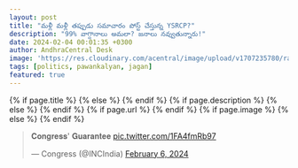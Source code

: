 ```yaml
---
layout: post
title: "మళ్లీ మళ్లీ తప్పుడు సమాచారం పోస్ట్ చేస్తున్న YSRCP?"
description: "99% వాగ్దానాలు అమలా? జనాలు నవ్వుతున్నారు!"
date: 2024-02-04 00:01:35 +0300
author: AndhraCentral Desk
image: 'https://res.cloudinary.com/acentral/image/upload/v1707235780/rahulgandhi_zqlecl.jpg'
tags: [politics, pawankalyan, jagan]
featured: true
---
```


<meta content="{{ site.title }}" property="og:site_name">
{% if page.title %}
  <meta content="{{ page.title }}" property="og:title">
{% else %}
  <meta content="{{ site.title }}" property="og:title">
{% endif %}
{% if page.description %}
  <meta content="{{ page.description }}" property="og:description">
{% else %}
  <meta content="{{ site.description }}" property="og:description">
{% endif %}
{% if page.url %}
  <meta content="{{ site.url }}{{ page.url }}" property="og:url">
{% endif %}
{% if page.image %}
  <meta content="https://res.cloudinary.com/acentral/image/upload/v1707235780/rahulgandhi_zqlecl.jpg" property="og:image">
{% else %}
  <meta content="{{ site.url }}/images/og.png" property="og:image">
{% endif %}



<blockquote class="twitter-tweet"><p lang="en" dir="ltr">𝐂𝐨𝐧𝐠𝐫𝐞𝐬𝐬&#39; 𝐆𝐮𝐚𝐫𝐚𝐧𝐭𝐞𝐞 <a href="https://t.co/1FA4fmRb97">pic.twitter.com/1FA4fmRb97</a></p>&mdash; Congress (@INCIndia) <a href="https://twitter.com/INCIndia/status/1754825612768764359?ref_src=twsrc%5Etfw">February 6, 2024</a></blockquote> <script async src="https://platform.twitter.com/widgets.js" charset="utf-8"></script>